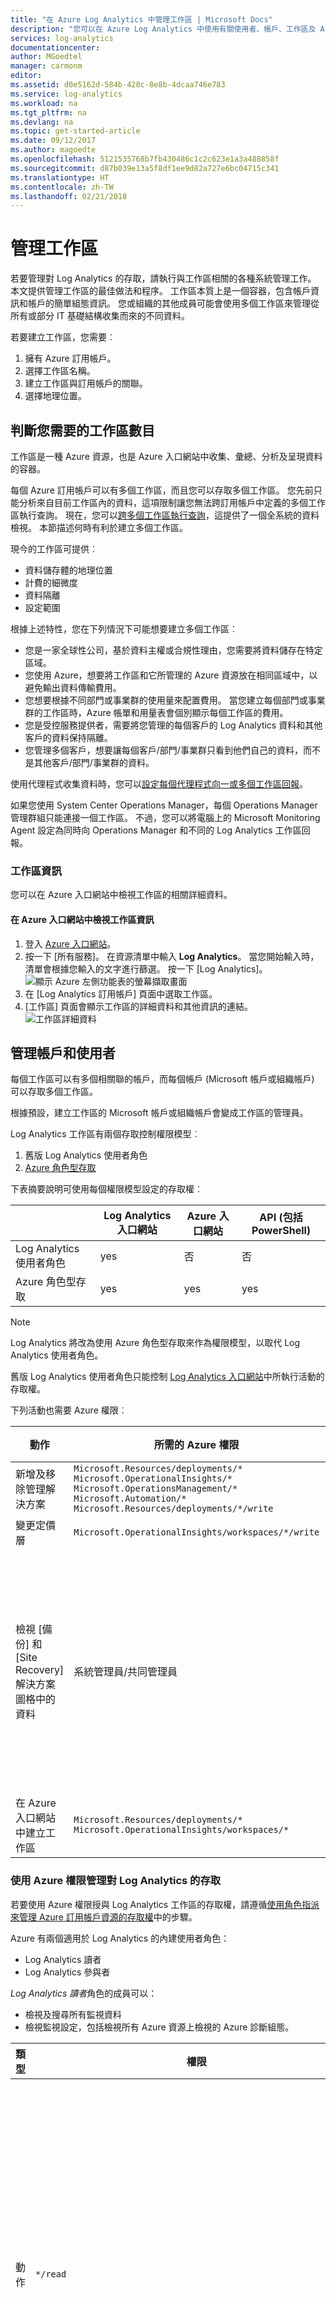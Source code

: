 ```yaml
---
title: "在 Azure Log Analytics 中管理工作區 | Microsoft Docs"
description: "您可以在 Azure Log Analytics 中使用有關使用者、帳戶、工作區及 Azure 帳戶的各種系統管理工作來管理工作區。"
services: log-analytics
documentationcenter: 
author: MGoedtel
manager: carmonm
editor: 
ms.assetid: d0e5162d-584b-428c-8e8b-4dcaa746e783
ms.service: log-analytics
ms.workload: na
ms.tgt_pltfrm: na
ms.devlang: na
ms.topic: get-started-article
ms.date: 09/12/2017
ms.author: magoedte
ms.openlocfilehash: 5121535768b7fb430486c1c2c623e1a3a488858f
ms.sourcegitcommit: d87b039e13a5f8df1ee9d82a727e6bc04715c341
ms.translationtype: HT
ms.contentlocale: zh-TW
ms.lasthandoff: 02/21/2018
---
```

# <a name="manage-workspaces"></a>管理工作區

若要管理對 Log Analytics 的存取，請執行與工作區相關的各種系統管理工作。 本文提供管理工作區的最佳做法和程序。 工作區本質上是一個容器，包含帳戶資訊和帳戶的簡單組態資訊。 您或組織的其他成員可能會使用多個工作區來管理從所有或部分 IT 基礎結構收集而來的不同資料。

若要建立工作區，您需要︰

1. 擁有 Azure 訂用帳戶。
2. 選擇工作區名稱。
3. 建立工作區與訂用帳戶的關聯。
4. 選擇地理位置。

## <a name="determine-the-number-of-workspaces-you-need"></a>判斷您需要的工作區數目
工作區是一種 Azure 資源，也是 Azure 入口網站中收集、彙總、分析及呈現資料的容器。

每個 Azure 訂用帳戶可以有多個工作區，而且您可以存取多個工作區。 您先前只能分析來自目前工作區內的資料，這項限制讓您無法跨訂用帳戶中定義的多個工作區執行查詢。 現在，您可以[跨多個工作區執行查詢](https://docs.microsoft.com/en-us/azure/log-analytics/log-analytics-cross-workspace-search)，這提供了一個全系統的資料檢視。 本節描述何時有利於建立多個工作區。

現今的工作區可提供︰

* 資料儲存體的地理位置
* 計費的細微度
* 資料隔離
* 設定範圍

根據上述特性，您在下列情況下可能想要建立多個工作區︰

* 您是一家全球性公司，基於資料主權或合規性理由，您需要將資料儲存在特定區域。
* 您使用 Azure，想要將工作區和它所管理的 Azure 資源放在相同區域中，以避免輸出資料傳輸費用。
* 您想要根據不同部門或事業群的使用量來配置費用。 當您建立每個部門或事業群的工作區時，Azure 帳單和用量表會個別顯示每個工作區的費用。
* 您是受控服務提供者，需要將您管理的每個客戶的 Log Analytics 資料和其他客戶的資料保持隔離。
* 您管理多個客戶，想要讓每個客戶/部門/事業群只看到他們自己的資料，而不是其他客戶/部門/事業群的資料。

使用代理程式收集資料時，您可以[設定每個代理程式向一或多個工作區回報](log-analytics-windows-agent.md)。

如果您使用 System Center Operations Manager，每個 Operations Manager 管理群組只能連接一個工作區。 不過，您可以將電腦上的 Microsoft Monitoring Agent 設定為同時向 Operations Manager 和不同的 Log Analytics 工作區回報。  

### <a name="workspace-information"></a>工作區資訊

您可以在 Azure 入口網站中檢視工作區的相關詳細資料。 

#### <a name="view-workspace-information-in-the-azure-portal"></a>在 Azure 入口網站中檢視工作區資訊

1. 登入 [Azure 入口網站](https://portal.azure.com)。
2. 按一下 [所有服務]。  在資源清單中輸入 **Log Analytics**。 當您開始輸入時，清單會根據您輸入的文字進行篩選。 按一下 [Log Analytics]。  
    ![顯示 Azure 左側功能表的螢幕擷取畫面](./media/log-analytics-manage-access/hub.png)  
3. 在 [Log Analytics 訂用帳戶] 頁面中選取工作區。
4. [工作區] 頁面會顯示工作區的詳細資料和其他資訊的連結。  
    ![工作區詳細資料](./media/log-analytics-manage-access/workspace-details.png)  


## <a name="manage-accounts-and-users"></a>管理帳戶和使用者
每個工作區可以有多個相關聯的帳戶，而每個帳戶 (Microsoft 帳戶或組織帳戶) 可以存取多個工作區。

根據預設，建立工作區的 Microsoft 帳戶或組織帳戶會變成工作區的管理員。

Log Analytics 工作區有兩個存取控制權限模型︰

1. 舊版 Log Analytics 使用者角色
2. [Azure 角色型存取](../active-directory/role-based-access-control-configure.md)

下表摘要說明可使用每個權限模型設定的存取權︰

|                          | Log Analytics 入口網站 | Azure 入口網站 | API (包括 PowerShell) |
|--------------------------|----------------------|--------------|----------------------------|
| Log Analytics 使用者角色 | yes                  | 否           | 否                         |
| Azure 角色型存取  | yes                  | yes          | yes                        |

> [!NOTE]
> Log Analytics 將改為使用 Azure 角色型存取來作為權限模型，以取代 Log Analytics 使用者角色。
>
>

舊版 Log Analytics 使用者角色只能控制 [Log Analytics 入口網站](https://mms.microsoft.com)中所執行活動的存取權。

下列活動也需要 Azure 權限︰

| 動作                                                          | 所需的 Azure 權限 | 注意 |
|-----------------------------------------------------------------|--------------------------|-------|
| 新增及移除管理解決方案                        | `Microsoft.Resources/deployments/*` <br> `Microsoft.OperationalInsights/*` <br> `Microsoft.OperationsManagement/*` <br> `Microsoft.Automation/*` <br> `Microsoft.Resources/deployments/*/write` | |
| 變更定價層                                       | `Microsoft.OperationalInsights/workspaces/*/write` | |
| 檢視 [備份] 和 [Site Recovery] 解決方案圖格中的資料 | 系統管理員/共同管理員 | 存取使用傳統部署模型所部署的資源 |
| 在 Azure 入口網站中建立工作區                        | `Microsoft.Resources/deployments/*` <br> `Microsoft.OperationalInsights/workspaces/*` ||


### <a name="managing-access-to-log-analytics-using-azure-permissions"></a>使用 Azure 權限管理對 Log Analytics 的存取
若要使用 Azure 權限授與 Log Analytics 工作區的存取權，請遵循[使用角色指派來管理 Azure 訂用帳戶資源的存取權](../active-directory/role-based-access-control-configure.md)中的步驟。

Azure 有兩個適用於 Log Analytics 的內建使用者角色：
- Log Analytics 讀者
- Log Analytics 參與者

*Log Analytics 讀者*角色的成員可以：
- 檢視及搜尋所有監視資料 
- 檢視監視設定，包括檢視所有 Azure 資源上檢視的 Azure 診斷組態。

| 類型    | 權限 | 說明 |
| ------- | ---------- | ----------- |
| 動作 | `*/read`   | 檢視所有資源和資源組態的能力。 包括檢視： <br> 虛擬機器擴充功能 <br> 在資源上設定 Azure 診斷 <br> 所有資源的所有屬性和設定 |
| 動作 | `Microsoft.OperationalInsights/workspaces/analytics/query/action` | 執行記錄搜尋 v2 查詢的能力 |
| 動作 | `Microsoft.OperationalInsights/workspaces/search/action` | 執行記錄搜尋 v1 查詢的能力 |
| 動作 | `Microsoft.Support/*` | 開啟支援案例的能力 |
|不是動作 | `Microsoft.OperationalInsights/workspaces/sharedKeys/read` | 防止讀取使用資料收集 API 和安裝代理程式時所需的工作區金鑰 |


*Log Analytics 參與者*角色的成員可以：
- 讀取所有監視資料 
- 建立和設定自動化帳戶
- 新增及移除管理解決方案
- 讀取儲存體帳戶金鑰 
- 設定 Azure 儲存體的記錄集合
- 編輯 Azure 資源的監視設定，包括
  - 將 VM 擴充功能新增至 VM
  - 在所有 Azure 資源上設定 Azure 診斷

> [!NOTE] 
> 您可以使用將虛擬機器擴充功能新增至虛擬機器的功能，取得虛擬機器的完整控制權。

| 權限 | 說明 |
| ---------- | ----------- |
| `*/read`     | 檢視所有資源和資源組態的能力。 包括檢視： <br> 虛擬機器擴充功能 <br> 在資源上設定 Azure 診斷 <br> 所有資源的所有屬性和設定 |
| `Microsoft.Automation/automationAccounts/*` | 建立及設定 Azure 自動化帳戶的能力，包括新增和編輯 Runbook |
| `Microsoft.ClassicCompute/virtualMachines/extensions/*` <br> `Microsoft.Compute/virtualMachines/extensions/*` | 新增、更新及移除虛擬機器擴充功能，包括 Microsoft Monitoring Agent 擴充功能和 OMS Agent for Linux 擴充功能 |
| `Microsoft.ClassicStorage/storageAccounts/listKeys/action` <br> `Microsoft.Storage/storageAccounts/listKeys/action` | 檢視儲存體帳戶金鑰。 需具備此權限，才能設定 Log Analytics 以讀取 Azure Blob 儲存體帳戶中的記錄 |
| `Microsoft.Insights/alertRules/*` | 新增、更新和移除警示規則 |
| `Microsoft.Insights/diagnosticSettings/*` | 在 Azure 資源上新增、更新和移除診斷設定 |
| `Microsoft.OperationalInsights/*` | 新增、更新和移除 Log Analytics 工作區的組態 |
| `Microsoft.OperationsManagement/*` | 新增及移除管理解決方案 |
| `Microsoft.Resources/deployments/*` | 建立及刪除部署。 需具備此權限，才能新增及移除解決方案、工作區和自動化帳戶 |
| `Microsoft.Resources/subscriptions/resourcegroups/deployments/*` | 建立及刪除部署。 需具備此權限，才能新增及移除解決方案、工作區和自動化帳戶 |

若要新增及移除某個使用者角色的使用者，必須具備 `Microsoft.Authorization/*/Delete` 和 `Microsoft.Authorization/*/Write` 權限。

使用下列角色，賦予使用者不同範圍的存取權：
- 訂用帳戶 - 存取訂用帳戶中的所有工作區
- 資源群組 - 存取資源群組中的所有工作區
- 資源 - 僅存取指定的工作區

使用[自訂角色](../active-directory/role-based-access-control-custom-roles.md)建立具備所需特定權限的角色。

### <a name="azure-user-roles-and-log-analytics-portal-user-roles"></a>Azure 使用者角色和 Log Analytics 入口網站使用者角色
如果您至少具有 Log Analytics 工作區的 Azure 讀取權限，您可以在檢視 Log Analytics 工作區時按一下 **OMS 入口網站**工作來開啟 OMS 入口網站。

開啟 OMS 入口網站時，您會改為使用舊版 Log Analytics 使用者角色。 如果您沒有 Log Analytics 入口網站的角色指派，服務會[檢查您在工作區上擁有的 Azure 權限](https://docs.microsoft.com/rest/api/authorization/permissions#Permissions_ListForResource)。
您在 OMS 入口網站中的角色指派是使用如下方式來決定︰

| 條件                                                   | 指派的 Log Analytics 使用者角色 | 注意 |
|--------------------------------------------------------------|----------------------------------|-------|
| 您的帳戶屬於舊版 Log Analytics 使用者角色     | 指定的 Log Analytics 使用者角色 | |
| 您的帳戶不屬於舊版 Log Analytics 使用者角色 <br> 工作區的完整 Azure 權限 (`*` 權限<sup>1</sup>) | 系統管理員 ||
| 您的帳戶不屬於舊版 Log Analytics 使用者角色 <br> 工作區的完整 Azure 權限 (`*` 權限<sup>1</sup>) <br> 非 `Microsoft.Authorization/*/Delete` 和 `Microsoft.Authorization/*/Write` 的動作 | 參與者 ||
| 您的帳戶不屬於舊版 Log Analytics 使用者角色 <br> Azure 讀取權限 | 唯讀 ||
| 您的帳戶不屬於舊版 Log Analytics 使用者角色 <br> 未經辨識的 Azure 權限 | 唯讀 ||
| 適用於雲端解決方案提供者 (CSP) 管理的訂用帳戶 <br> 您用來登入的帳戶位於連結至工作區的 Azure Active Directory 中 | 系統管理員 | 通常是 CSP 的客戶 |
| 適用於雲端解決方案提供者 (CSP) 管理的訂用帳戶 <br> 您用來登入的帳戶並非位於連結至工作區的 Azure Active Directory 中 | 參與者 | 通常是 CSP |

<sup>1</sup> 如需角色定義的詳細資訊，請參閱 [Azure 權限](../active-directory/role-based-access-control-custom-roles.md)。 在評估角色時，`*` 的動作不等於 `Microsoft.OperationalInsights/workspaces/*`。

請留意 Azure 入口網站的下列幾點︰

* 當您使用 http://mms.microsoft.com 登入 OMS 入口網站時，您會看到 [選取工作區] 清單。 此清單只包含您具有 Log Analytics 使用者角色的工作區。 若要查看您可利用 Azure 訂用帳戶存取的工作區，則必須將租用戶指定為 URL 的一部分。 例如：`mms.microsoft.com/?tenant=contoso.com`。 租用戶識別碼通常是您用來登入的電子郵件地址的最後一部分。
* 如果您想要利用 Azure 權限直接瀏覽到您有存取權的入口網站，您需要在 URL 中指定此資源。 就可以使用 PowerShell 取得此 URL。

  例如： `(Get-AzureRmOperationalInsightsWorkspace).PortalUrl`。

  URL 看起來像這樣：`https://eus.mms.microsoft.com/?tenant=contoso.com&resource=%2fsubscriptions%2faaa5159e-dcf6-890a-a702-2d2fee51c102%2fresourcegroups%2fdb-resgroup%2fproviders%2fmicrosoft.operationalinsights%2fworkspaces%2fmydemo12`

### <a name="managing-users-in-the-oms-portal"></a>在 OMS 入口網站中管理使用者
您可以在 [設定] 頁面中 [帳戶] 索引標籤之下的 [管理使用者] 索引標籤上管理使用者與群組。   

![管理使用者](./media/log-analytics-manage-access/setup-workspace-manage-users.png)


#### <a name="add-a-user-to-an-existing-workspace"></a>新增使用者到現有的工作區
使用下列步驟，將使用者或群組新增至工作區。

1. 在 OMS 入口網站中，按一下 [設定] 圖格。
2. 按一下 [帳戶] 索引標籤，然後按一下 [管理使用者] 索引標籤。
3. 在 [管理使用者] 區段中，選擇要新增的帳戶類型：[組織帳戶]、[Microsoft 帳戶]、[Microsoft 支援服務]。

   * 如果您選擇 [Microsoft 帳戶]，請輸入與該 Microsoft 帳戶相關聯的使用者電子郵件地址。
   * 如果您選擇 [組織帳戶]，請輸入使用者/群組的部分名稱或電子郵件別名，而且相符使用者和群組的清單會顯示在下拉式方塊中。 選取使用者或群組。
   * 使用「Microsoft 支援服務」讓 Microsoft 支援服務工程師或其他 Microsoft 員工暫時存取您的工作區，以協助進行疑難排解。

     > [!NOTE]
     > 為了獲得最佳效能，請將與單一 OMS 帳戶相關聯的 Active Directory 群組數目限制為三個：一個給系統管理員、一個給參與者、一個給唯讀使用者。 使用太多群組可能會影響 Log Analytics 的效能。
     >
     >
4. 選擇要新增的使用者或群組類型：[系統管理員]、[參與者] 或 [唯讀使用者]。  
5. 按一下 [新增] 。

   如果您新增 Microsoft 帳戶，系統將會傳送一封加入工作區的邀請至您提供的電子郵件。 使用者遵循邀請中的指示加入 OMS 之後，使用者就可以存取此工作區。
   如果您要新增組織帳戶，則使用者可以立即存取 Log Analytics。  

#### <a name="edit-an-existing-user-type"></a>編輯現有的使用者類型
您可以為與您的 OMS 帳戶相關聯的使用者變更帳戶角色。 您有下列角色選項：

* *管理員*：可以管理使用者、檢視和處理所有警示，以及新增和移除伺服器
* *參與者*：可以檢視和處理所有警示，以及新增和移除伺服器
* *唯讀使用者*︰標示為唯讀的使用者無法︰

  1. 新增/移除解決方案。 方案庫會隱藏起來。
  2. 在 [我的儀表板] 上新增/修改/移除圖格。
  3. 檢視 [設定] 頁面。 這些頁面會隱藏起來。
  4. 在 [搜尋] 檢視中，PowerBI 組態、已儲存的搜尋和警示工作會隱藏起來。

#### <a name="to-edit-an-account"></a>編輯帳戶
1. 在 OMS 入口網站中，按一下 [設定] 圖格。
2. 按一下 [帳戶] 索引標籤，然後按一下 [管理使用者] 索引標籤。
3. 選取您要變更的使用者角色。
4. 在確認對話方塊中，按一下 [是]。

### <a name="remove-a-user-from-a-workspace"></a>從工作區移除使用者
使用下列步驟，從工作區移除使用者。 移除使用者並不會關閉工作區。 而會移除使用者與工作區之間的關聯。 如果使用者與多個工作區相關聯，該使用者還是可以登入 OMS，並看到其他工作區。

1. 在 OMS 入口網站中，按一下 [設定] 圖格。
2. 按一下 [帳戶] 索引標籤，然後按一下 [管理使用者] 索引標籤。
3. 按一下您要移除之使用者名稱旁邊的 [移除]。
4. 在確認對話方塊中，按一下 [是]。

### <a name="add-a-group-to-an-existing-workspace"></a>將群組新增至現有的工作區
1. 在上一節＜將使用者新增至現有工作區＞中，遵循步驟 1 至 4。
2. 在 [選擇使用者/群組] 下方，選取 [群組]。  
   ![add a group to an existing workspace](./media/log-analytics-manage-access/add-group.png)
3. 輸入您想要新增之群組的顯示名稱或電子郵件地址。
4. 在清單結果中選取群組，然後按一下 [新增]。

## <a name="link-an-existing-workspace-to-an-azure-subscription"></a>將現有的工作區連結到 Azure 訂用帳戶
建立時，所有在 2016 年 9 月 26 日之後建立的工作區都必須連結到 Azure 訂用帳戶。 當您登入時，在這個日期之前建立的工作區必須連結到工作區。 如果您從 Azure 入口網站建立工作區，或將工作區連結到 Azure 訂用帳戶，則會連結 Azure Active Directory 作為您的組織帳戶。

### <a name="to-link-a-workspace-to-an-azure-subscription-in-the-oms-portal"></a>在 OMS 入口網站中將工作區連結到 Azure 訂用帳戶

- 當您登入 OMS 入口網站時，系統會提示您選取 Azure 訂用帳戶。 選取您想要連結至工作區的訂用帳戶，然後按一下 [連結]。  
    ![連結 Azure 訂用帳戶](./media/log-analytics-manage-access/required-link.png)

    > [!IMPORTANT]
    > 若要連結工作區，您的 Azure 帳戶必須已經能夠存取您想要連結的工作區。  換句話說，您用來存取 Azure 入口網站的帳戶必須與用來存取工作區的帳戶**相同**。 否則，請參閱[將使用者新增至現有工作區](#add-a-user-to-an-existing-workspace)。

### <a name="to-link-a-workspace-to-an-azure-subscription-in-the-azure-portal"></a>在 Azure 入口網站中將工作區連結到 Azure 訂用帳戶
1. 登入 [Azure 入口網站](http://portal.azure.com)。
2. 瀏覽 **Log Analytics**，然後加以選取。
3. 您會看到現有工作區清單。 按一下 [新增] 。  
   ![工作區清單](./media/log-analytics-manage-access/manage-access-link-azure01.png)
4. 在 [OMS 工作區] 下方，按一下 [或連結現有的]。  
   ![連結現有的](./media/log-analytics-manage-access/manage-access-link-azure02.png)
5. 按一下 [進行必要設定] 。  
   ![configure required settings](./media/log-analytics-manage-access/manage-access-link-azure03.png)
6. 您會看到尚未連結到您 Azure 帳戶的工作區清單。 選取工作區。  
   ![選取工作區](./media/log-analytics-manage-access/manage-access-link-azure04.png)
7. 需要時，您可以變更下列項目的值：
   * 訂用帳戶
   * 資源群組
   * 位置
   * 定價層  
     ![變更值](./media/log-analytics-manage-access/manage-access-link-azure05.png)
8. 按一下 [SERVICEPRINCIPAL] 。 工作區現在已連結到您的 Azure 帳戶。

> [!NOTE]
> 如果您看不到想要連結的工作區，則您的 Azure 訂用帳戶沒有使用 OMS 入口網站建立之工作區的存取權。  若要從 OMS 入口網站授與此帳戶的存取權，請參閱[將使用者新增至現有的工作區](#add-a-user-to-an-existing-workspace)。
>
>

## <a name="change-an-azure-active-directory-organization-for-a-workspace"></a>變更工作區的 Azure Active Directory 組織

您可以變更工作區的 Azure Active Directory 組織。 變更 Azure Active Directory 組織可讓您將該目錄中的使用者和群組新增至工作區。

### <a name="to-change-the-azure-active-directory-organization-for-a-workspace"></a>變更工作區的 Azure Active Directory 組織

1. 在 OMS 入口網站的 [設定] 頁面上，按一下 [帳戶]，然後按一下 [管理使用者] 索引標籤。  
2. 檢閱組織帳戶的資訊，然後按一下 [變更組織]。  
    ![變更組織](./media/log-analytics-manage-access/manage-access-add-adorg01.png)
3. 輸入您 Azure Active Directory 網域之系統管理員的身分識別資訊。 之後，您會看到通知，指出您的工作區連結到 Azure Active Directory 網域。  
    ![連結的工作區通知](./media/log-analytics-manage-access/manage-access-add-adorg02.png)

## <a name="next-steps"></a>後續步驟
* 請參閱[了解資料使用方式](log-analytics-usage.md)，以了解如何分析解決方案所收集和電腦所送來的大量資料。
* [從 Azure Marketplace 新增 Log Analytics 管理解決方案](log-analytics-add-solutions.md)，以新增功能和收集資料。
